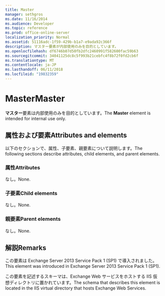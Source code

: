 ```yaml
---
title: Master
manager: sethgros
ms.date: 11/16/2014
ms.audience: Developer
ms.topic: reference
ms.prod: office-online-server
localization_priority: Normal
ms.assetid: 51116adc-1f59-429b-b1a7-e9ada92c366f
description: マスター要素が内部使用のみを目的としています。
ms.openlocfilehash: df6746b07d50fb2dfc2460991f582600fac59b63
ms.sourcegitcommit: 34041125dc8c5f993b21cebfc4f8b72f0fd2cb6f
ms.translationtype: MT
ms.contentlocale: ja-JP
ms.lasthandoff: 06/11/2018
ms.locfileid: "19832359"
---
```

# <a name="master"></a><span data-ttu-id="f54af-103">Master</span><span class="sxs-lookup"><span data-stu-id="f54af-103">Master</span></span>

<span data-ttu-id="f54af-104">**マスター**要素は内部使用のみを目的としています。</span><span class="sxs-lookup"><span data-stu-id="f54af-104">The **Master** element is intended for internal use only.</span></span> 

## <a name="attributes-and-elements"></a><span data-ttu-id="f54af-105">属性および要素</span><span class="sxs-lookup"><span data-stu-id="f54af-105">Attributes and elements</span></span>

<span data-ttu-id="f54af-106">以下のセクションで、属性、子要素、親要素について説明します。</span><span class="sxs-lookup"><span data-stu-id="f54af-106">The following sections describe attributes, child elements, and parent elements.</span></span>
  
### <a name="attributes"></a><span data-ttu-id="f54af-107">属性</span><span class="sxs-lookup"><span data-stu-id="f54af-107">Attributes</span></span>

<span data-ttu-id="f54af-108">なし。</span><span class="sxs-lookup"><span data-stu-id="f54af-108">None.</span></span>
  
### <a name="child-elements"></a><span data-ttu-id="f54af-109">子要素</span><span class="sxs-lookup"><span data-stu-id="f54af-109">Child elements</span></span>

<span data-ttu-id="f54af-110">なし。</span><span class="sxs-lookup"><span data-stu-id="f54af-110">None.</span></span>
  
### <a name="parent-elements"></a><span data-ttu-id="f54af-111">親要素</span><span class="sxs-lookup"><span data-stu-id="f54af-111">Parent elements</span></span>

<span data-ttu-id="f54af-112">なし。</span><span class="sxs-lookup"><span data-stu-id="f54af-112">None.</span></span>
  
## <a name="remarks"></a><span data-ttu-id="f54af-113">解説</span><span class="sxs-lookup"><span data-stu-id="f54af-113">Remarks</span></span>

<span data-ttu-id="f54af-114">この要素は Exchange Server 2013 Service Pack 1 (SP1) で導入されました。</span><span class="sxs-lookup"><span data-stu-id="f54af-114">This element was introduced in Exchange Server 2013 Service Pack 1 (SP1).</span></span>
  
<span data-ttu-id="f54af-115">この要素を記述するスキーマは、Exchange Web サービスをホストする IIS 仮想ディレクトリに置かれています。</span><span class="sxs-lookup"><span data-stu-id="f54af-115">The schema that describes this element is located in the IIS virtual directory that hosts Exchange Web Services.</span></span>
  

